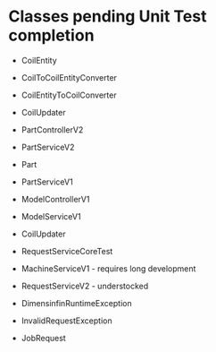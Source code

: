 # Classes pending Unit Test completion
* CoilEntity
* CoilToCoilEntityConverter
* CoilEntityToCoilConverter
* CoilUpdater
* PartControllerV2
* PartServiceV2
* Part
* PartServiceV1
* ModelControllerV1
* ModelServiceV1
* CoilUpdater

* RequestServiceCoreTest
* MachineServiceV1 - requires long development
* RequestServiceV2 - understocked


* DimensinfinRuntimeException
* InvalidRequestException
* JobRequest

